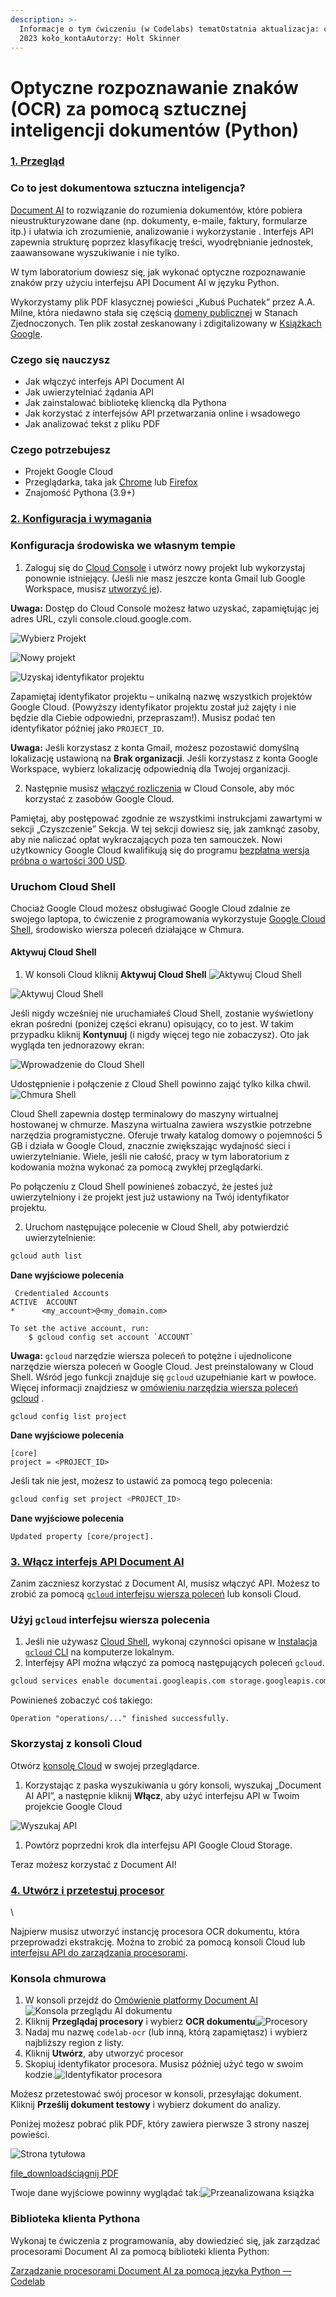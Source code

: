 ```yaml
---
description: >-
  Informacje o tym ćwiczeniu (w Codelabs) tematOstatnia aktualizacja: cze 20,
  2023 koło_kontaAutorzy: Holt Skinner
---
```


# Optyczne rozpoznawanie znaków (OCR) za pomocą sztucznej inteligencji dokumentów (Python)

### [1. Przegląd](https://codelabs.developers.google.com/codelabs/docai-ocr-python#0)

### **Co to jest dokumentowa sztuczna inteligencja?** <a href="#what-is-document-ai" id="what-is-document-ai"></a>

[Document AI](https://cloud.google.com/document-ai/docs) to rozwiązanie do rozumienia dokumentów, które pobiera nieustrukturyzowane dane (np. dokumenty, e-maile, faktury, formularze itp.) i ułatwia ich zrozumienie, analizowanie i wykorzystanie . Interfejs API zapewnia strukturę poprzez klasyfikację treści, wyodrębnianie jednostek, zaawansowane wyszukiwanie i nie tylko.

W tym laboratorium dowiesz się, jak wykonać optyczne rozpoznawanie znaków przy użyciu interfejsu API Document AI w języku Python.

Wykorzystamy plik PDF klasycznej powieści „Kubuś Puchatek” przez A.A. Milne, która niedawno stała się częścią [domeny publicznej](https://en.wikipedia.org/wiki/Public\_domain) w Stanach Zjednoczonych. Ten plik został zeskanowany i zdigitalizowany w [Książkach Google](https://www.google.com/books/edition/Winnie\_the\_Pooh/XB7hAAAAMAAJ).

### **Czego się nauczysz** <a href="#what-youll-learn" id="what-youll-learn"></a>

* Jak włączyć interfejs API Document AI
* Jak uwierzytelniać żądania API
* Jak zainstalować bibliotekę kliencką dla Pythona
* Jak korzystać z interfejsów API przetwarzania online i wsadowego
* Jak analizować tekst z pliku PDF

### **Czego potrzebujesz** <a href="#what-youll-need" id="what-youll-need"></a>

* Projekt Google Cloud
* Przeglądarka, taka jak [Chrome](https://www.google.com/chrome/) lub [Firefox](https://www.mozilla.org/en-US/firefox/)
* Znajomość Pythona (3.9+)



### [2. Konfiguracja i wymagania](https://codelabs.developers.google.com/codelabs/docai-ocr-python#1)



### **Konfiguracja środowiska we własnym tempie** <a href="#self-paced-environment-setup" id="self-paced-environment-setup"></a>

1. Zaloguj się do [Cloud Console](http://console.cloud.google.com/) i utwórz nowy projekt lub wykorzystaj ponownie istniejący. (Jeśli nie masz jeszcze konta Gmail lub Google Workspace, musisz [utworzyć je](https://accounts.google.com/SignUp)).

**Uwaga:** Dostęp do Cloud Console możesz łatwo uzyskać, zapamiętując jej adres URL, czyli console.cloud.google.com.

![Wybierz Projekt](https://codelabs.developers.google.com/static/codelabs/docai-ocr-python/img/SelectProject.png)

![Nowy projekt](https://codelabs.developers.google.com/static/codelabs/docai-ocr-python/img/NewProject.png)

![Uzyskaj identyfikator projektu](https://codelabs.developers.google.com/static/codelabs/docai-ocr-python/img/GetProjectID.png)

Zapamiętaj identyfikator projektu – unikalną nazwę wszystkich projektów Google Cloud. (Powyższy identyfikator projektu został już zajęty i nie będzie dla Ciebie odpowiedni, przepraszam!). Musisz podać ten identyfikator później jako `PROJECT_ID`.

**Uwaga:** Jeśli korzystasz z konta Gmail, możesz pozostawić domyślną lokalizację ustawioną na **Brak organizacji**. Jeśli korzystasz z konta Google Workspace, wybierz lokalizację odpowiednią dla Twojej organizacji.

2. Następnie musisz [włączyć rozliczenia](https://console.cloud.google.com/billing) w Cloud Console, aby móc korzystać z zasobów Google Cloud.

Pamiętaj, aby postępować zgodnie ze wszystkimi instrukcjami zawartymi w sekcji „Czyszczenie” Sekcja. W tej sekcji dowiesz się, jak zamknąć zasoby, aby nie naliczać opłat wykraczających poza ten samouczek. Nowi użytkownicy Google Cloud kwalifikują się do programu [bezpłatna wersja próbna o wartości 300 USD](http://cloud.google.com/free).

### **Uruchom Cloud Shell** <a href="#start-cloud-shell" id="start-cloud-shell"></a>

Chociaż Google Cloud możesz obsługiwać Google Cloud zdalnie ze swojego laptopa, to ćwiczenie z programowania wykorzystuje [Google Cloud Shell](https://cloud.google.com/cloud-shell/), środowisko wiersza poleceń działające w Chmura.

#### Aktywuj Cloud Shell <a href="#activate-cloud-shell" id="activate-cloud-shell"></a>

1. W konsoli Cloud kliknij **Aktywuj Cloud Shell** ![Aktywuj Cloud Shell](https://lh3.googleusercontent.com/H7JlbhKGHITmsxhQIcLwoe5HXZMhDlYue4K-SPszMxUxDjIeWfOHBfxDHYpmLQTzUmQ7Xx8o6OJUlANnQF0iBuUyfp1RzVad\_4nCa0Zz5LtwBlUZFXFCWFrmrWZLqg1MkZz2LdgUDQ)

![Aktywuj Cloud Shell](https://lh6.googleusercontent.com/zlNW0HehB\_AFW1qZ4AyebSQUdWm95n7TbnOr7UVm3j9dFcg6oWApJRlC0jnU1Mvb-IQp-trP1Px8xKNwt6o3pP6fyih947sEhOFI4IRF0W7WZk6hFqZDUGXQQXrw21GuMm2ecHrbzQ)

Jeśli nigdy wcześniej nie uruchamiałeś Cloud Shell, zostanie wyświetlony ekran pośredni (poniżej części ekranu) opisujący, co to jest. W takim przypadku kliknij **Kontynuuj** (i nigdy więcej tego nie zobaczysz). Oto jak wygląda ten jednorazowy ekran:

![Wprowadzenie do Cloud Shell](https://lh6.googleusercontent.com/kEPbNAo\_w5C\_pi9QvhFwWwky1cX8hr\_xEMGWySNIoMCdi-Djx9AQRqWn-\_\_DmEpC7vKgUtl-feTcv-wBxJ8NwzzAp7mY65-fi2LJo4twUoewT1SUjd6Y3h81RG3rKIkqhoVlFR-G7w)

Udostępnienie i połączenie z Cloud Shell powinno zająć tylko kilka chwil.![Chmura Shell](https://lh4.googleusercontent.com/pTv5mEKzWMWp5VBrg2eGcuRPv9dLInPToS-mohlrqDASyYGWnZ\_SwE-MzOWHe76ZdCSmw0kgWogSJv27lrQE8pvA5OD6P1I47nz8vrAdK7yR1NseZKJvcxAZrPb8wRxoqyTpD-gbhA)

Cloud Shell zapewnia dostęp terminalowy do maszyny wirtualnej hostowanej w chmurze. Maszyna wirtualna zawiera wszystkie potrzebne narzędzia programistyczne. Oferuje trwały katalog domowy o pojemności 5 GB i działa w Google Cloud, znacznie zwiększając wydajność sieci i uwierzytelnianie. Wiele, jeśli nie całość, pracy w tym laboratorium z kodowania można wykonać za pomocą zwykłej przeglądarki.

Po połączeniu z Cloud Shell powinieneś zobaczyć, że jesteś już uwierzytelniony i że projekt jest już ustawiony na Twój identyfikator projektu.

2. Uruchom następujące polecenie w Cloud Shell, aby potwierdzić uwierzytelnienie:

```sh
gcloud auth list
```

**Dane wyjściowe polecenia**

```
 Credentialed Accounts
ACTIVE  ACCOUNT
*      <my_account>@<my_domain.com>

To set the active account, run:
    $ gcloud config set account `ACCOUNT`
```

**Uwaga:** `gcloud` narzędzie wiersza poleceń to potężne i ujednolicone narzędzie wiersza poleceń w Google Cloud. Jest preinstalowany w Cloud Shell. Wśród jego funkcji znajduje się `gcloud` uzupełnianie kart w powłoce. Więcej informacji znajdziesz w [omówieniu narzędzia wiersza poleceń gcloud](https://cloud.google.com/sdk/gcloud/) .

```
gcloud config list project
```

**Dane wyjściowe polecenia**

```
[core]
project = <PROJECT_ID>
```

Jeśli tak nie jest, możesz to ustawić za pomocą tego polecenia:

```sh
gcloud config set project <PROJECT_ID>
```

**Dane wyjściowe polecenia**

```
Updated property [core/project].
```



### [3. Włącz interfejs API Document AI](https://codelabs.developers.google.com/codelabs/docai-ocr-python#2)



Zanim zaczniesz korzystać z Document AI, musisz włączyć API. Możesz to zrobić za pomocą [`gcloud` interfejsu wiersza poleceń](https://cloud.google.com/sdk/gcloud) lub konsoli Cloud.

### Użyj `gcloud` interfejsu wiersza polecenia <a href="#use-the-gcloud-cli" id="use-the-gcloud-cli"></a>

1. Jeśli nie używasz [Cloud Shell](https://cloud.google.com/shell), wykonaj czynności opisane w [Instalacja `gcloud` CLI](https://cloud.google.com/sdk/docs/install) na komputerze lokalnym.
2. Interfejsy API można włączyć za pomocą następujących poleceń `gcloud`.

```sh
gcloud services enable documentai.googleapis.com storage.googleapis.com
```

Powinieneś zobaczyć coś takiego:

```
Operation "operations/..." finished successfully.
```

### Skorzystaj z konsoli Cloud <a href="#use-the-cloud-console" id="use-the-cloud-console"></a>

Otwórz [konsolę Cloud](http://console.cloud.google.com/) w swojej przeglądarce.

1. Korzystając z paska wyszukiwania u góry konsoli, wyszukaj „Document AI API”, a następnie kliknij **Włącz**, aby użyć interfejsu API w Twoim projekcie Google Cloud

![Wyszukaj API](https://codelabs.developers.google.com/static/codelabs/docai-ocr-python/img/enable\_api.png)

1. Powtórz poprzedni krok dla interfejsu API Google Cloud Storage.

Teraz możesz korzystać z Document AI!



### [4. Utwórz i przetestuj procesor](https://codelabs.developers.google.com/codelabs/docai-ocr-python#3)

\


Najpierw musisz utworzyć instancję procesora OCR dokumentu, która przeprowadzi ekstrakcję. Można to zrobić za pomocą konsoli Cloud lub [interfejsu API do zarządzania procesorami](https://cloud.google.com/python/docs/reference/documentai/latest/google.cloud.documentai\_v1beta3.services.document\_processor\_service.DocumentProcessorServiceClient#google\_cloud\_documentai\_v1beta3\_services\_document\_processor\_service\_DocumentProcessorServiceClient\_create\_processor).

### Konsola chmurowa <a href="#cloud-console" id="cloud-console"></a>

1. W konsoli przejdź do [Omówienie platformy Document AI](https://console.cloud.google.com/ai/document-ai)![Konsola przeglądu AI dokumentu](https://codelabs.developers.google.com/static/codelabs/docai-ocr-python/img/DocAIOverviewConsole.png)
2. Kliknij **Przeglądaj procesory** i wybierz **OCR dokumentu**![Procesory](https://codelabs.developers.google.com/static/codelabs/docai-ocr-python/img/ProcessorsConsole.png)
3. Nadaj mu nazwę `codelab-ocr` (lub inną, którą zapamiętasz) i wybierz najbliższy region z listy.
4. Kliknij **Utwórz**, aby utworzyć procesor
5. Skopiuj identyfikator procesora. Musisz później użyć tego w swoim kodzie.![Identyfikator procesora](https://codelabs.developers.google.com/static/codelabs/docai-ocr-python/img/ProcessorID.png)

Możesz przetestować swój procesor w konsoli, przesyłając dokument. Kliknij **Prześlij dokument testowy** i wybierz dokument do analizy.

Poniżej możesz pobrać plik PDF, który zawiera pierwsze 3 strony naszej powieści.

![Strona tytułowa](https://codelabs.developers.google.com/static/codelabs/docai-ocr-python/img/Winnie\_the\_Pooh\_Titlepage.jpg)

[file\_downloadściągnij PDF](https://storage.googleapis.com/cloud-samples-data/documentai/codelabs/ocr/Winnie\_the\_Pooh\_3\_Pages.pdf)

Twoje dane wyjściowe powinny wyglądać tak:![Przeanalizowana książka](https://codelabs.developers.google.com/static/codelabs/docai-ocr-python/img/ParsedBook.png)

### Biblioteka klienta Pythona <a href="#python-client-library" id="python-client-library"></a>

Wykonaj te ćwiczenia z programowania, aby dowiedzieć się, jak zarządzać procesorami Document AI za pomocą biblioteki klienta Python:

[Zarządzanie procesorami Document AI za pomocą języka Python — Codelab](https://codelabs.developers.google.com/codelabs/docai-manage-processors-python)
